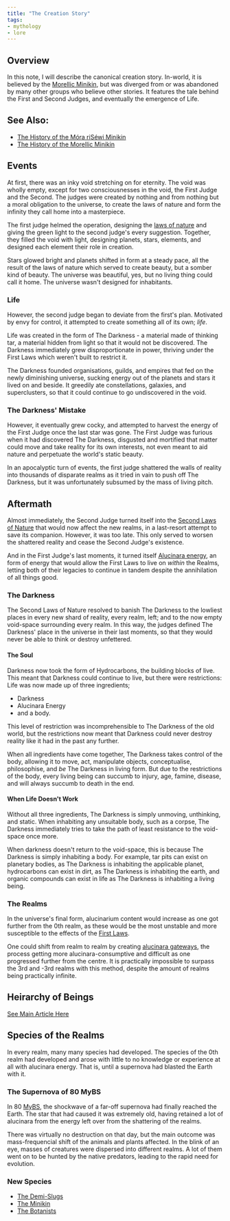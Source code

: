 ```yaml
---
title: "The Creation Story"
tags:
- mythology
- lore
---
```


## Overview
In this note, I will describe the canonical creation story. In-world, it is believed by the [Morellic Minikin](groups/morellic-minikin.md), but was diverged from or was abandoned by many other groups who believe other stories. It features the tale behind the First and Second Judges, and eventually the emergence of Life.
## See Also:
- [The History of the Móra riSéwi Minikin](lore/mora-risewi-history.md)
- [The History of the Morellic Minikin](lore/morellic-history.md)
## Events
At first, there was an inky void stretching on for eternity. The void was wholly empty, except for two consciousnesses in the void, the First Judge and the Second. The judges were created by nothing and from nothing but a moral obligation to the universe, to create the laws of nature and form the infinity they call home into a masterpiece.

The first judge helmed the operation, designing the [laws of nature](phenomena/natural-laws/first-laws.md) and giving the green light to the second judge's every suggestion. Together, they filled the void with light, designing planets, stars, elements, and designed each element their role in creation.

Stars glowed bright and planets shifted in form at a steady pace, all the result of the laws of nature which served to create beauty, but a somber kind of beauty. The universe was beautiful, yes, but no living thing could call it home. The universe wasn't designed for inhabitants.
### Life
However, the second judge began to deviate from the first's plan. Motivated by envy for control, it attempted to create something all of its own; *life*.

Life was created in the form of The Darkness - a material made of thinking tar, a material hidden from light so that it would not be discovered. The Darkness immediately grew disproportionate in power, thriving under the First Laws which weren't built to restrict it.

The Darkness founded organisations, guilds, and empires that fed on the newly diminishing universe, sucking energy out of the planets and stars it lived on and beside. It greedily ate constellations, galaxies, and superclusters, so that it could continue to go undiscovered in the void.
### The Darkness' Mistake
However, it eventually grew cocky, and attempted to harvest the energy of the First Judge once the last star was gone. The First Judge was furious when it had discovered The Darkness, disgusted and mortified that matter could move and take reality for its own interests, not even meant to aid nature and perpetuate the world's static beauty.

In an apocalyptic turn of events, the first judge shattered the walls of reality into thousands of disparate realms as it tried in vain to push off The Darkness, but it was unfortunately subsumed by the mass of living pitch.
## Aftermath
Almost immediately, the Second Judge turned itself into the [Second Laws of Nature](phenomena/natural-laws/second-laws.md) that would now affect the new realms, in a last-resort attempt to save its companion. However, it was too late. This only served to worsen the shattered reality and cease the Second Judge's existence.

And in the First Judge's last moments, it turned itself [Alucinara energy](phenomena/alucinara.md), an form of energy that would allow the First Laws to live on *within* the Realms, letting both of their legacies to continue in tandem despite the annihilation of all things good.
### The Darkness
The Second Laws of Nature resolved to banish The Darkness to the lowliest places in every new shard of reality, every realm, left; and to the now empty void-space surrounding every realm. In this way, the judges defined The Darkness' place in the universe in their last moments, so that they would never be able to think or destroy unfettered.
#### The Soul
Darkness now took the form of Hydrocarbons, the building blocks of live. This meant that Darkness could continue to live, but there were restrictions: Life was now made up of three ingredients;
- Darkness
- Alucinara Energy
- and a body.

This level of restriction was incomprehensible to The Darkness of the old world, but the restrictions now meant that Darkness could never destroy reality like it had in the past any further.

When all ingredients have come together, The Darkness takes control of the body, allowing it to move, act, manipulate objects, conceptualise, philosophise, and *be* The Darkness in living form. But due to the restrictions of the body, every living being can succumb to injury, age, famine, disease, and will always succumb to death in the end.
#### When Life Doesn't Work
Without all three ingredients, The Darkness is simply unmoving, unthinking, and static. When inhabiting any unsuitable body, such as a corpse, The Darkness immediately tries to take the path of least resistance to the void-space once more.

When darkness doesn't return to the void-space, this is because The Darkness is simply inhabiting a body. For example, tar pits can exist on planetary bodies, as The Darkness is inhabiting the applicable planet, hydrocarbons can exist in dirt, as The Darkness is inhabiting the earth, and organic compounds can exist in life as The Darkness is inhabiting a living being.
### The Realms
In the universe's final form, alucinarium content would increase as one got further from the 0th realm, as these would be the most unstable and more susceptible to the effects of the [First Laws](phenomena/natural-laws/first-laws.md).

One could shift from realm to realm by creating [alucinara gateways](phenomena/alucinara-gateway), the process getting more alucinara-consumptive and difficult as one progressed further from the centre. It is practically impossible to surpass the 3rd and -3rd realms with this method, despite the amount of realms being practically infinite.
## Heirarchy of Beings
[See Main Article Here](lore/heirarchy-of-beings.md)
## Species of the Realms
In every realm, many many species had developed. The species of the 0th realm had developed and arose with little to no knowledge or experience at all with alucinara energy. That is, until a supernova had blasted the Earth with it.
### The Supernova of 80 MyBS
In 80 [MyBS](lore/sarvaran-calendar.md), the shockwave of a far-off supernova had finally reached the Earth. The star that had caused it was extremely old, having retained a lot of alucinara from the energy left over from the shattering of the realms.

There was virtually no destruction on that day, but the main outcome was mass-frequencial shift of the animals and plants affected. In the blink of an eye, masses of creatures were dispersed into different realms. A lot of them went on to be hunted by the native predators, leading to the rapid need for evolution.
### New Species
- [The Demi-Slugs](species/fauna/demi-slugs.md)
- [The Minikin](species/fauna/minikin.md)
- [The Botanists](species/flora/botanists.md)